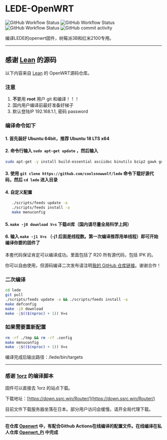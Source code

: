 # LEDE-OpenWRT

![GitHub Workflow Status](https://img.shields.io/github/workflow/status/Oakwen/openwrt/OpenWRT_Pi?label=OpenWRT_Pi&style=plastic)    ![GitHub Workflow Status](https://img.shields.io/github/workflow/status/Oakwen/openwrt/OpenWRT_RM2100?label=OpenWRT_RM2100&style=plastic)    ![GitHub Workflow Status](https://img.shields.io/github/workflow/status/Oakwen/openwrt/build_lede?label=Build-lede&style=plastic)    ![GitHub commit activity](https://img.shields.io/github/commit-activity/w/Oakwen/OpenWRT)


编译LEDE的openwrt固件，树莓派3B和红米2100专用。

---

## 感谢 [Lean](https://github.com/coolsnowwolf/lede) 的源码

以下内容来自 [Lean](https://github.com/coolsnowwolf/lede) 的 OpenWRT源码仓库。

### 注意

1. **不**要用 **root** 用户 git 和编译！！！
2. 国内用户编译前最好准备好梯子
3. 默认登陆IP 192.168.1.1, 密码 password

### 编译命令如下

#### 1. 首先装好 Ubuntu 64bit，推荐  Ubuntu  18 LTS x64

#### 2. 命令行输入 `sudo apt-get update` ，然后输入

```bash
sudo apt-get -y install build-essential asciidoc binutils bzip2 gawk gettext git libncurses5-dev libz-dev patch python3.5 python2.7 unzip zlib1g-dev lib32gcc1 libc6-dev-i386 subversion flex uglifyjs git-core gcc-multilib p7zip p7zip-full msmtp libssl-dev texinfo libglib2.0-dev xmlto qemu-utils upx libelf-dev autoconf automake libtool autopoint device-tree-compiler g++-multilib antlr3 gperf
```

#### 3. 使用 `git clone https://github.com/coolsnowwolf/lede` 命令下载好源代码，然后 `cd lede` 进入目录

#### 4. 自定义配置

```bash
   ./scripts/feeds update -a
   ./scripts/feeds install -a
   make menuconfig
   ```

#### 5. `make -j8 download V=s` 下载dl库（国内请尽量全局科学上网）

#### 6. 输入 `make -j1 V=s` （-j1 后面是线程数。第一次编译推荐用单线程）即可开始编译你要的固件了

本套代码保证肯定可以编译成功。里面包括了 R20 所有源代码，包括 IPK 的。

你可以自由使用，但源码编译二次发布请注明[我的 GitHub 仓库链接](https://github.com/coolsnowwolf/lede)。谢谢合作！

### 二次编译

```bash
cd lede
git pull
./scripts/feeds update -a && ./scripts/feeds install -a
make defconfig
make -j8 download
make -j$(($(nproc) + 1)) V=s
```

### 如果需要重新配置

```bash
rm -rf ./tmp && rm -rf .config
make menuconfig
make -j$(($(nproc) + 1)) V=s
```

编译完成后输出路径：/lede/bin/targets

---

### 感谢 [1orz](https://github.com/1orz/My-action) 的编译脚本

固件可以直接去 1orz 的站点下载。

下载地址：[https://down.ssrc.win/Router/](https://down.ssrc.win/Router/)

目前文件下载服务器坐落在日本。部分用户访问会缓慢。请开全局代理下载。

---

#### 在仓库 [Openwrt](https://github.com/Oakwen/Openwrt) 中，有配合Github Actions在线编译的配置文件。在线编译在私人仓库 [Openwrt_Pi](https://github.com/Oakwen/Openwrt_Pi) 中完成
